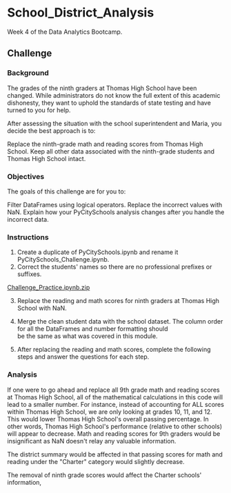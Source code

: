 # School_District_Analysis
Week 4 of the Data Analytics Bootcamp.


## Challenge

### Background
The grades of the ninth graders at Thomas High School have been changed. While administrators do not know the full extent of this academic dishonesty, they want to uphold the standards of state testing and have turned to you for help.

After assessing the situation with the school superintendent and Maria, you decide the best approach is to:

Replace the ninth-grade math and reading scores from Thomas High School.
Keep all other data associated with the ninth-grade students and Thomas High School intact.

### Objectives

The goals of this challenge are for you to:

Filter DataFrames using logical operators.
Replace the incorrect values with NaN.
Explain how your PyCitySchools analysis changes after you handle the incorrect data. 

### Instructions

1. Create a duplicate of PyCitySchools.ipynb and rename it PyCitySchools_Challenge.ipynb.
2. Correct the students' names so there are no professional prefixes or suffixes.

[Challenge_Practice.ipynb.zip](https://github.com/efuen0077/School_District_Analysis/files/4435871/Challenge_Practice.ipynb.zip)


3. Replace the reading and math scores for ninth graders at Thomas High School with NaN.


4. Merge the clean student data with the school dataset. The column order for all the DataFrames and number formatting should  
   be the same as what was covered in this module.
5. After replacing the reading and math scores, complete the following steps and answer the questions for each step.

### Analysis

If one were to go ahead and replace all 9th grade math and reading scores at Thomas High School, all of the mathematical calculations in this code will lead to a smaller number. For instance, instead of accounting for ALL scores within Thomas High School, we are only looking at grades 10, 11, and 12. This would lower Thomas High School's overall passing percentage. In other words, Thomas High School's performance (relative to other schools) will appear to decrease. Math and reading scores for 9th graders would be insignificant as NaN doesn't relay any valuable information.

The district summary would be affected in that passing scores for math and reading under the "Charter" category would slightly decrease.

The removal of ninth grade scores would affect the Charter schools' information, 
